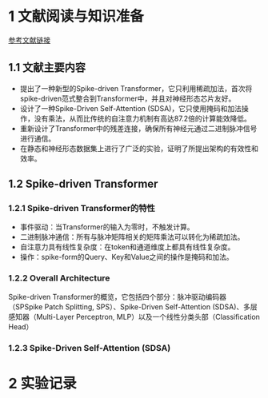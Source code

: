 # 1 文献阅读与知识准备
[参考文献链接](https://github.com/BICLab/Spike-Driven-Transformer)
## 1.1 文献主要内容
- 提出了一种新型的Spike-driven Transformer，它只利用稀疏加法，首次将spike-driven范式整合到Transformer中，并且对神经形态芯片友好。
- 设计了一种Spike-Driven Self-Attention (SDSA)，它只使用掩码和加法操作，没有乘法，从而比传统的自注意力机制有高达87.2倍的计算能效降低。
-   重新设计了Transformer中的残差连接，确保所有神经元通过二进制脉冲信号进行通信。
-   在静态和神经形态数据集上进行了广泛的实验，证明了所提出架构的有效性和效率。
## 1.2 Spike-driven Transformer
### 1.2.1  Spike-driven Transformer的特性
- 事件驱动：当Transformer的输入为零时，不触发计算。
- 二进制脉冲通信：所有与脉冲矩阵相关的矩阵乘法可以转化为稀疏加法。
- 自注意力具有线性复杂度：在token和通道维度上都具有线性复杂度。
- 操作：spike-form的Query、Key和Value之间的操作是掩码和加法。

### 1.2.2 Overall Architecture
Spike-driven Transformer的概览，它包括四个部分：脉冲驱动编码器（SPSpike Patch Splitting, SPS）、Spike-Driven Self-Attention (SDSA)、多层感知器（Multi-Layer Perceptron, MLP）以及一个线性分类头部（Classification Head）
### 1.2.3 Spike-Driven Self-Attention (SDSA)




# 2 实验记录


<!--stackedit_data:
eyJoaXN0b3J5IjpbLTI3OTQ2NjE3LC03MzgzNDI5MzUsMTIxNj
Q2OTEwNywtMTUyNDEyNzcxLC0yNDc5MTMwMzEsLTE4MDk4NDcw
NDQsNzkzMDM5MjUzLDIwNzA2MDMyNl19
-->